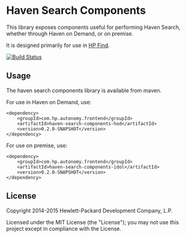 # Haven Search Components

This library exposes components useful for performing Haven Search, whether through Haven on Demand, or on premise.

It is designed primarily for use in
[HP Find](https://github.com/hpautonomy/find).

[![Build Status](https://travis-ci.org/hpautonomy/haven-search-components.svg?branch=master)](https://travis-ci.org/hpautonomy/haven-search-components)

## Usage
The haven search components library is available from maven.

For use in Haven on Demand, use:

    <dependency>
        <groupId>com.hp.autonomy.frontend</groupId>
        <artifactId>haven-search-components-hod</artifactId>
        <version>0.2.0-SNAPSHOT</version>
    </dependency>

For use on premise, use:

    <dependency>
        <groupId>com.hp.autonomy.frontend</groupId>
        <artifactId>haven-search-components-idol</artifactId>
        <version>0.2.0-SNAPSHOT</version>
    </dependency>

## License
Copyright 2014-2015 Hewlett-Packard Development Company, L.P.

Licensed under the MIT License (the "License"); you may not use this project except in compliance with the License.
